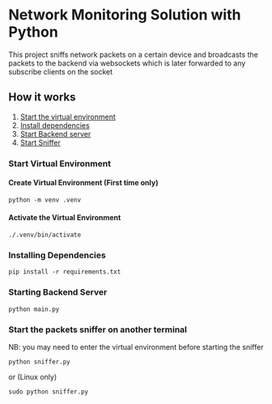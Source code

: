 # Network Monitoring Solution with Python

This project sniffs network packets on a certain device and broadcasts the
packets to the backend via websockets which is later forwarded to any
subscribe clients on the socket

## How it works

1. [Start the virtual environment](#start-virtual-environment)
2. [Install dependencies](#installing-dependencies)
3. [Start Backend server](#starting-backend-server)
4. [Start Sniffer](#start-the-packets-sniffer-on-another-terminal)

### Start Virtual Environment

#### Create Virtual Environment (First time only)

```
python -m venv .venv
```

#### Activate the Virtual Environment

```
./.venv/bin/activate
```

### Installing Dependencies

```
pip install -r requirements.txt
```

### Starting Backend Server

```
python main.py
```

### Start the packets sniffer on another terminal

NB: you may need to enter the virtual environment before starting the sniffer

```
python sniffer.py
```

or (Linux only)

```
sudo python sniffer.py
```
